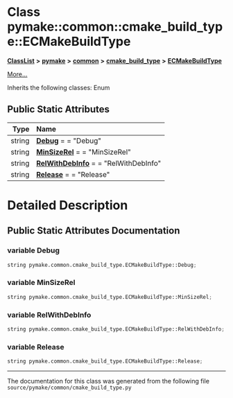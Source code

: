 
# Class pymake::common::cmake\_build\_type::ECMakeBuildType



[**ClassList**](annotated.md) **>** [**pymake**](namespacepymake.md) **>** [**common**](namespacepymake_1_1common.md) **>** [**cmake\_build\_type**](namespacepymake_1_1common_1_1cmake__build__type.md) **>** [**ECMakeBuildType**](classpymake_1_1common_1_1cmake__build__type_1_1ECMakeBuildType.md)



[More...](#detailed-description)




Inherits the following classes: Enum











## Public Static Attributes

| Type | Name |
| ---: | :--- |
|  string | [**Debug**](#variable-debug)   = =  "Debug"<br> |
|  string | [**MinSizeRel**](#variable-minsizerel)   = =  "MinSizeRel"<br> |
|  string | [**RelWithDebInfo**](#variable-relwithdebinfo)   = =  "RelWithDebInfo"<br> |
|  string | [**Release**](#variable-release)   = =  "Release"<br> |









# Detailed Description


 


    
## Public Static Attributes Documentation


### variable Debug 

```Python
string pymake.common.cmake_build_type.ECMakeBuildType::Debug;
```




### variable MinSizeRel 

```Python
string pymake.common.cmake_build_type.ECMakeBuildType::MinSizeRel;
```




### variable RelWithDebInfo 

```Python
string pymake.common.cmake_build_type.ECMakeBuildType::RelWithDebInfo;
```




### variable Release 

```Python
string pymake.common.cmake_build_type.ECMakeBuildType::Release;
```




------------------------------
The documentation for this class was generated from the following file `source/pymake/common/cmake_build_type.py`